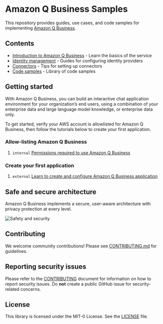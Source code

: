 # Amazon Q Business Samples

This repository provides guides, use cases, and code samples for implementing [Amazon Q Business](https://aws.amazon.com/q/business/).

## Contents

- [Introduction to Amazon Q Business](introduction-to-qbusiness) - Learn the basics of the service
- [Identity management](identity-management) - Guides for configuring identity providers
- [Connectors](connectors) - Tips for setting up connectors
- [Code samples](code-samples) - Library of code samples


## Getting started

With Amazon Q Business, you can build an interactive chat application environment for your organization’s end users, using a combination of your enterprise data and large language model knowledge, or enterprise data only.

To get started, verify your AWS account is allowlisted for Amazon Q Business, then follow the tutorials below to create your first application.

### Allow-listing Amazon Q Business

1. `internal` [Permissions required to use Amazon Q Business](./introduction-to-qbusiness/allow-listing-qbusiness.md)

### Create your first application

1. `external` [Learn to create and configure Amazon Q Business application](https://catalog.workshops.aws/amazon-q-business/en-US/200-configure-application)


## Safe and secure architecture

Amazon Q Business implements a secure, user-aware architecture with privacy protection at every level.

![Safety and security](./introduction-to-qbusiness/img/safety-arch.png)

## Contributing

We welcome community contributions! Please see [CONTRIBUTING.md](CONTRIBUTING.md) for guidelines.

## Reporting security issues

Please refer to the [CONTRIBUTING](CONTRIBUTING.md#security-issue-notifications) document for information on how to report security issues. Do **not** create a public GitHub issue for security-related concerns.

## License

This library is licensed under the MIT-0 License. See the [LICENSE](./LICENSE) file.

